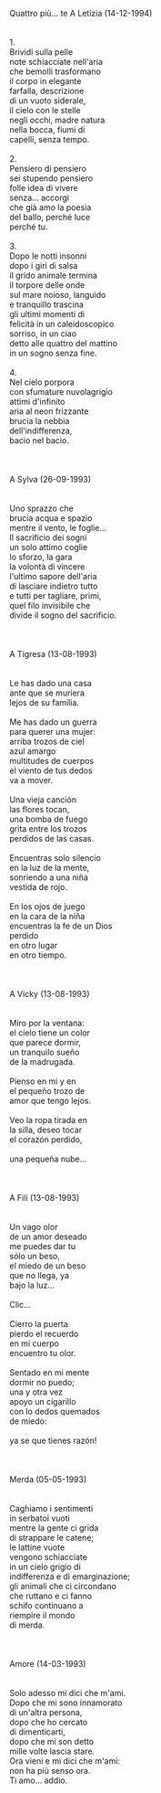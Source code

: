 Quattro pi&ugrave;... te A Letizia (14-12-1994)<br /><br /><br />1.<br />Brividi sulla pelle<br />note schiacciate nell'aria<br />che bemolli trasformano<br />il corpo in elegante<br />farfalla, descrizione<br />di un vuoto siderale,<br />il cielo con le stelle<br />negli occhi, madre natura<br />nella bocca, fiumi di<br />capelli, senza tempo.<br /><br />2.<br />Pensiero di pensiero<br />sei stupendo pensiero<br />folle idea di vivere<br />senza... accorgi<br />che gi&agrave; amo la poesia<br />del ballo, perch&eacute; luce<br />perch&eacute; tu.<br /><br />3.<br />Dopo le notti insonni<br />dopo i giri di salsa<br />il grido animale termina<br />il torpore delle onde<br />sul mare noioso, languido<br />e tranquillo trascina<br />gli ultimi momenti di<br />felicit&agrave; in un caleidoscopico<br />sorriso, in un ciao<br />detto alle quattro del mattino<br />in un sogno senza fine.<br /><br />4.<br />Nel cielo porpora<br />con sfumature nuvolagrigio<br />attimi d'infinito<br />aria al neon frizzante<br />brucia la nebbia<br />dell'indifferenza,<br />bacio nel bacio.<br /><br /><br /><br />A Sylva (26-09-1993)<br /><br /><br />Uno sprazzo che<br />brucia acqua e spazio<br />mentre il vento, le foglie...<br />Il sacrificio dei sogni<br />un solo attimo coglie<br />lo sforzo, la gara<br />la volont&agrave; di vincere<br />l'ultimo sapore dell'aria<br />di lasciare indietro tutto<br />e tutti per tagliare, primi,<br />quel filo invisibile che<br />divide il sogno del sacrificio.<br /><br /><br /><br />A Tigresa (13-08-1993)<br /><br /><br />Le has dado una casa<br />ante que se muriera<br />lejos de su familia.<br /><br />Me has dado un guerra<br />para querer una mujer:<br />arriba trozos de ciel<br />azul amargo<br />multitudes de cuerpos<br />el viento de tus dedos<br />va a mover.<br /><br />Una vieja canci&oacute;n<br />las flores tocan,<br />una bomba de fuego<br />grita entre los trozos<br />perdidos de las casas.<br /><br />Encuentras solo silencio<br />en la luz de la mente,<br />sonriendo a una ni&ntilde;a<br />vestida de rojo.<br /><br />En los ojos de juego<br />en la cara de la ni&ntilde;a<br />encuentras la fe de un Dios<br />perdido<br />en otro lugar<br />en otro tiempo.<br /><br /><br /><br />A Vicky (13-08-1993)<br /><br /><br />Miro por la ventana:<br />el cielo tiene un color<br />que parece dormir,<br />un tranquilo sue&ntilde;o<br />de la madrugada.<br /><br />Pienso en mi y en<br />el peque&ntilde;o trozo de <br />amor que tengo lejos.<br /><br />Veo la ropa tirada en<br />la silla, deseo tocar<br />el coraz&oacute;n perdido,<br /><br />una peque&ntilde;a nube...<br /><br /><br /><br />A Fili (13-08-1993)<br /><br /><br />Un vago olor<br />de un amor deseado<br />me puedes dar tu<br />s&oacute;lo un beso,<br />el miedo de un beso<br />que no llega, ya<br />bajo la luz...<br /><br />Clic...<br /><br />Cierro la puerta<br />pierdo el recuerdo<br />en mi cuerpo<br />encuentro tu olor.<br /><br />Sentado en mi mente<br />dormir no puedo;<br />una y otra vez<br />apoyo un cigarillo<br />con lo dedos quemados<br />de miedo:<br /><br />ya se que tienes raz&oacute;n!<br /><br /><br /><br />Merda (05-05-1993)<br /><br /><br />Caghiamo i sentimenti<br />in serbatoi vuoti<br />mentre la gente ci grida<br />di strappare le catene;<br />le lattine vuote<br />vengono schiacciate<br />in un cielo grigio di<br />indifferenza e di emarginazione;<br />gli animali che ci circondano<br />che ruttano e ci fanno<br />schifo continuano a<br />riempire il mondo<br />di merda.<br /><br /><br /><br />Amore (14-03-1993)<br /><br /><br />Solo adesso mi dici che m'ami.<br />Dopo che mi sono innamorato<br />di un'altra persona,<br />dopo che ho cercato<br />di dimenticarti,<br />dopo che mi son detto<br />mille volte lascia stare.<br />Ora vieni e mi dici che m'ami:<br />non ha pi&ugrave; senso ora.<br />Ti amo... addio.
